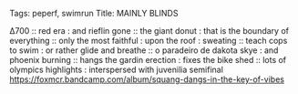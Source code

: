 Tags: peperf, swimrun
Title: MAINLY BLINDS 
  
∆700 :: red era : and rieflin gone :: the giant donut : that is the boundary of everything :: only the most faithful : upon the roof : sweating :: teach cops to swim : or rather glide and breathe :: o paradeiro de dakota skye : and phoenix burning :: hangs the gardin erection : fixes the bike shed :: lots of olympics highlights : interspersed with juvenilia semifinal  
<https://foxmcr.bandcamp.com/album/squang-dangs-in-the-key-of-vibes>  
